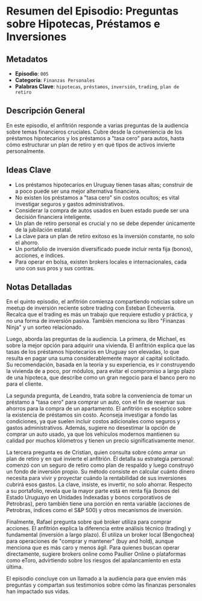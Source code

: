 # Resumen del Episodio: Preguntas sobre Hipotecas, Préstamos e Inversiones

## Metadatos

- **Episodio**: `005`
- **Categoría**: `Finanzas Personales`
- **Palabras Clave**: `hipotecas`, `préstamos`, `inversión`, `trading`, `plan de retiro`

## Descripción General

En este episodio, el anfitrión responde a varias preguntas de la audiencia sobre temas financieros cruciales. Cubre desde la conveniencia de los préstamos hipotecarios y los préstamos a "tasa cero" para autos, hasta cómo estructurar un plan de retiro y en qué tipos de activos invierte personalmente.

## Ideas Clave

- Los préstamos hipotecarios en Uruguay tienen tasas altas; construir de a poco puede ser una mejor alternativa financiera.
- No existen los préstamos a "tasa cero" sin costos ocultos; es vital investigar seguros y gastos administrativos.
- Considerar la compra de autos usados en buen estado puede ser una decisión financiera inteligente.
- Un plan de retiro personal es crucial y no se debe depender únicamente de la jubilación estatal.
- La clave para un plan de retiro exitoso es la inversión constante, no solo el ahorro.
- Un portafolio de inversión diversificado puede incluir renta fija (bonos), acciones, e índices.
- Para operar en bolsa, existen brokers locales e internacionales, cada uno con sus pros y sus contras.

## Notas Detalladas

En el quinto episodio, el anfitrión comienza compartiendo noticias sobre un meetup de inversión reciente sobre trading con Esteban Echeverría. Recalca que el trading es más un trabajo que requiere estudio y práctica, y no una forma de inversión pasiva. También menciona su libro "Finanzas Ninja" y un sorteo relacionado.

Luego, aborda las preguntas de la audiencia. La primera, de Michael, es sobre la mejor opción para adquirir una vivienda. El anfitrión explica que las tasas de los préstamos hipotecarios en Uruguay son elevadas, lo que resulta en pagar una suma considerablemente mayor al capital solicitado. Su recomendación, basada en la teoría y su experiencia, es ir construyendo la vivienda de a poco, por módulos, para evitar el compromiso a largo plazo de una hipoteca, que describe como un gran negocio para el banco pero no para el cliente.

La segunda pregunta, de Leandro, trata sobre la conveniencia de tomar un préstamo a "tasa cero" para comprar un auto, con el fin de reservar sus ahorros para la compra de un apartamento. El anfitrión es escéptico sobre la existencia de préstamos sin costo. Aconseja investigar a fondo las condiciones, ya que suelen incluir costos adicionales como seguros y gastos administrativos. Además, sugiere no desestimar la opción de comprar un auto usado, ya que los vehículos modernos mantienen su calidad por muchos kilómetros y tienen un precio significativamente menor.

La tercera pregunta es de Cristian, quien consulta sobre cómo armar un plan de retiro y en qué invierte el anfitrión. Él detalla su estrategia personal: comenzó con un seguro de retiro como plan de respaldo y luego construyó un fondo de inversión propio. Su método consiste en calcular cuánto dinero necesita para vivir y proyectar cuándo la rentabilidad de sus inversiones cubrirá esos gastos. La clave, insiste, es invertir, no solo ahorrar. Respecto a su portafolio, revela que la mayor parte está en renta fija (bonos del Estado Uruguayo en Unidades Indexadas y bonos corporativos de Petrobras), pero también tiene una porción en renta variable (acciones de Petrobras, índices como el S&P 500) y otros mecanismos de inversión.

Finalmente, Rafael pregunta sobre qué broker utiliza para comprar acciones. El anfitrión explica la diferencia entre análisis técnico (trading) y fundamental (inversión a largo plazo). Él utiliza un broker local (Bengochea) para operaciones de "comprar y mantener" (buy and hold), aunque menciona que es más caro y menos ágil. Para quienes buscan operar directamente, sugiere brokers online como Paullier Online o plataformas como eToro, advirtiendo sobre los riesgos del apalancamiento en esta última.

El episodio concluye con un llamado a la audiencia para que envíen más preguntas y compartan sus testimonios sobre cómo las finanzas personales han impactado sus vidas.
